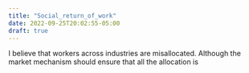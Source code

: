 ```yaml
---
title: "Social_return_of_work"
date: 2022-09-25T20:02:55-05:00
draft: true
---
```


I believe that workers across industries are misallocated. Although the market mechanism should ensure that all the allocation is 